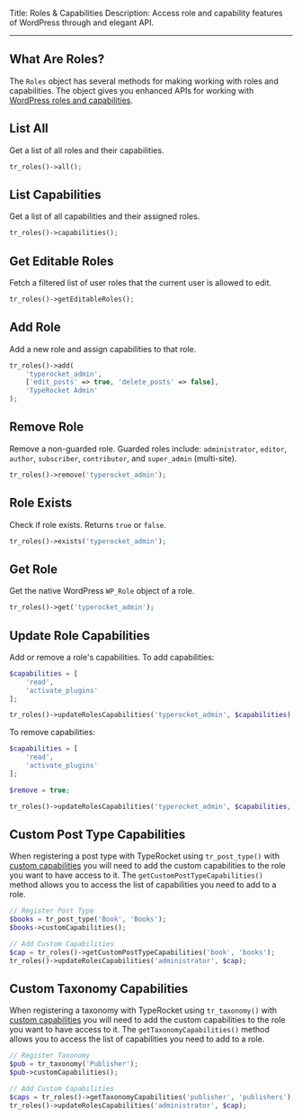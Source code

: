 Title: Roles & Capabilities
Description: Access role and capability features of WordPress through and elegant API.

---

## What Are Roles?

The `Roles` object has several methods for making working with roles and capabilities. The object gives you enhanced APIs for working with [WordPress roles and capabilities](https://wordpress.org/support/article/roles-and-capabilities/).

## List All

Get a list of all roles and their capabilities.

```php
tr_roles()->all();
```

## List Capabilities

Get a list of all capabilities and their assigned roles.

```php
tr_roles()->capabilities();
```

## Get Editable Roles

Fetch a filtered list of user roles that the current user is allowed to edit.

```php
tr_roles()->getEditableRoles();
```

## Add Role

Add a new role and assign capabilities to that role.

```php
tr_roles()->add(
    'typerocket_admin', 
    ['edit_posts' => true, 'delete_posts' => false],
    'TypeRocket Admin'
);
```

## Remove Role

Remove a non-guarded role. Guarded roles include: `administrator`, `editor`, `author`, `subscriber`, `contributor`, and `super_admin` (multi-site).

```php
tr_roles()->remove('typerocket_admin');
```

## Role Exists

Check if role exists. Returns `true` or `false`.

```php
tr_roles()->exists('typerocket_admin');
```

## Get Role

Get the native WordPress `WP_Role` object of a role.

```php
tr_roles()->get('typerocket_admin');
```

## Update Role Capabilities

Add or remove a role's capabilities. To add capabilities:

```php
$capabilities = [
    'read',
    'activate_plugins'
];

tr_roles()->updateRolesCapabilities('typerocket_admin', $capabilities);
```

To remove capabilities:

```php
$capabilities = [
    'read',
    'activate_plugins'
];

$remove = true;

tr_roles()->updateRolesCapabilities('typerocket_admin', $capabilities, $remove);
```

## Custom Post Type Capabilities

When registering a post type with TypeRocket using `tr_post_type()` with [custom capabilities](/docs/v6/post-types/#section-custom-capabilities) you will need to add the custom capabilities to the role you want to have access to it. The `getCustomPostTypeCapabilities()` method allows you to access the list of capabilities you need to add to a role.

```php
// Register Post Type
$books = tr_post_type('Book', 'Books');
$books->customCapabilities();

// Add Custom Capabilities
$cap = tr_roles()->getCustomPostTypeCapabilities('book', 'books');
tr_roles()->updateRolesCapabilities('administrator', $cap);
```

## Custom Taxonomy Capabilities

When registering a taxonomy with TypeRocket using `tr_taxonomy()` with [custom capabilities](/docs/v6/taxonomies/#section-custom-capabilities) you will need to add the custom capabilities to the role you want to have access to it. The `getTaxonomyCapabilities()` method allows you to access the list of capabilities you need to add to a role.

```php
// Register Taxonomy
$pub = tr_taxonomy('Publisher');
$pub->customCapabilities();

// Add Custom Capabilities
$caps = tr_roles()->getTaxonomyCapabilities('publisher', 'publishers');
tr_roles()->updateRolesCapabilities('administrator', $cap);
```